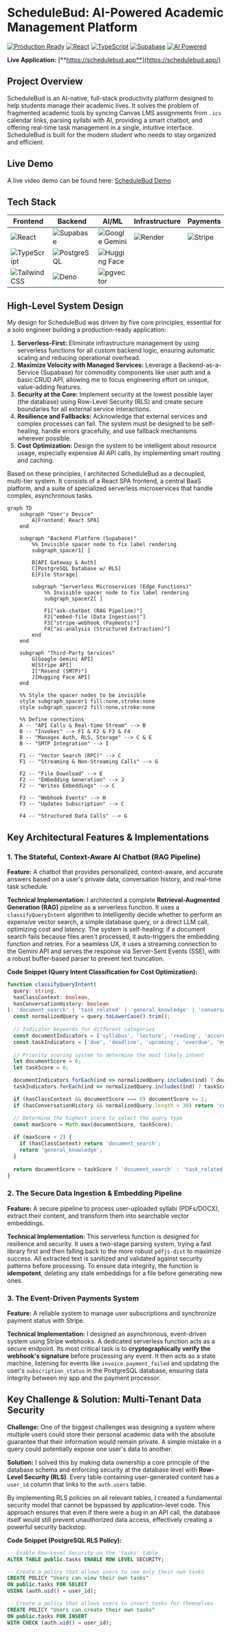 # ScheduleBud: AI-Powered Academic Management Platform

[![Production Ready](https://img.shields.io/badge/Status-Production%20Ready-green)](https://schedulebud.app/) [![React](https://img.shields.io/badge/React-18.2.0-blue)](https://reactjs.org/) [![TypeScript](https://img.shields.io/badge/TypeScript-5.8.3-blue)](https://www.typescriptlang.org/) [![Supabase](https://img.shields.io/badge/Supabase-Edge%20Functions-blue)](https://supabase.com/) [![AI Powered](https://img.shields.io/badge/AI-Gemini%20Flash%202.0-purple)](https://deepmind.google/technologies/gemini/)

**Live Application:** [**https://schedulebud.app**](https://schedulebud.app/)

## Project Overview

ScheduleBud is an AI-native, full-stack productivity platform designed to help students manage their academic lives. It solves the problem of fragmented academic tools by syncing Canvas LMS assignments from `.ics` calendar links, parsing syllabi with AI, providing a smart chatbot, and offering real-time task management in a single, intuitive interface. ScheduleBud is built for the modern student who needs to stay organized and efficient.

## Live Demo

A live video demo can be found here: [ScheduleBud Demo](https://youtu.be/zztlhaFNqRM?si=7mF0thwUzSvvUwfq)

## Tech Stack

| Frontend | Backend | AI/ML | Infrastructure | Payments | Testing |
|---|---|---|---|---|---|
| ![React](https://img.shields.io/badge/-React-61DAFB?logo=react&logoColor=white) | ![Supabase](https://img.shields.io/badge/-Supabase-3FCF8E?logo=supabase&logoColor=white) | ![Google Gemini](https://img.shields.io/badge/-Google%20Gemini-8A2BE2?logo=google&logoColor=white) | ![Render](https://img.shields.io/badge/-Render-46E3B7?logo=render&logoColor=white) | ![Stripe](https://img.shields.io/badge/-Stripe-6772E5?logo=stripe&logoColor=white) | ![Playwright](https://img.shields.io/badge/-Playwright-2EAD33?logo=playwright&logoColor=white) |
| ![TypeScript](https://img.shields.io/badge/-TypeScript-3178C6?logo=typescript&logoColor=white) | ![PostgreSQL](https://img.shields.io/badge/-PostgreSQL-4169E1?logo=postgresql&logoColor=white) | ![Hugging Face](https://img.shields.io/badge/-Hugging%20Face-FFD000?logo=huggingface&logoColor=white) | | | ![Jest](https://img.shields.io/badge/-Jest-C21325?logo=jest&logoColor=white) |
| ![Tailwind CSS](https://img.shields.io/badge/-Tailwind%20CSS-06B6D4?logo=tailwind-css&logoColor=white) | ![Deno](https://img.shields.io/badge/-Deno-000000?logo=deno&logoColor=white) | ![pgvector](https://img.shields.io/badge/-pgvector-2F69AD?logo=postgresql&logoColor=white) | | | |

## High-Level System Design

My design for ScheduleBud was driven by five core principles, essential for a solo engineer building a production-ready application:

1.  **Serverless-First:** Eliminate infrastructure management by using serverless functions for all custom backend logic, ensuring automatic scaling and reducing operational overhead.
2.  **Maximize Velocity with Managed Services:** Leverage a Backend-as-a-Service (Supabase) for commodity components like user auth and a basic CRUD API, allowing me to focus engineering effort on unique, value-adding features.
3.  **Security at the Core:** Implement security at the lowest possible layer (the database) using Row-Level Security (RLS) and create secure boundaries for all external service interactions.
4.  **Resilience and Fallbacks:** Acknowledge that external services and complex processes can fail. The system must be designed to be self-healing, handle errors gracefully, and use fallback mechanisms wherever possible.
5.  **Cost Optimization:** Design the system to be intelligent about resource usage, especially expensive AI API calls, by implementing smart routing and caching.

Based on these principles, I architected ScheduleBud as a decoupled, multi-tier system. It consists of a React SPA frontend, a central BaaS platform, and a suite of specialized serverless microservices that handle complex, asynchronous tasks.

```mermaid
graph TD
    subgraph "User's Device"
        A[Frontend: React SPA]
    end

    subgraph "Backend Platform (Supabase)"
        %% Invisible spacer node to fix label rendering
        subgraph_spacer1[ ]

        B[API Gateway & Auth]
        C[PostgreSQL Database w/ RLS]
        E[File Storage]
        
        subgraph "Serverless Microservices (Edge Functions)"
            %% Invisible spacer node to fix label rendering
            subgraph_spacer2[ ]

            F1["ask-chatbot (RAG Pipeline)"]
            F2["embed-file (Data Ingestion)"]
            F3["stripe-webhook (Payments)"]
            F4["ai-analysis (Structured Extraction)"]
        end
    end

    subgraph "Third-Party Services"
        G[Google Gemini API]
        H[Stripe API]
        I["Resend (SMTP)"]
        J[Hugging Face API]
    end

    %% Style the spacer nodes to be invisible
    style subgraph_spacer1 fill:none,stroke:none
    style subgraph_spacer2 fill:none,stroke:none

    %% Define connections
    A -- "API Calls & Real-time Stream" --> B
    B -- "Invokes" --> F1 & F2 & F3 & F4
    B -- "Manages Auth, RLS, Storage" --> C & E
    B -- "SMTP Integration" --> I

    F1 -- "Vector Search (RPC)" --> C
    F1 -- "Streaming & Non-Streaming Calls" --> G
    
    F2 -- "File Download" --> E
    F2 -- "Embedding Generation" --> J
    F2 -- "Writes Embeddings" --> C

    F3 -- "Webhook Events" --> H
    F3 -- "Updates Subscription" --> C

    F4 -- "Structured Data Calls" --> G
```

## Key Architectural Features & Implementations

### 1. The Stateful, Context-Aware AI Chatbot (RAG Pipeline)
**Feature:** A chatbot that provides personalized, context-aware, and accurate answers based on a user's private data, conversation history, and real-time task schedule.

**Technical Implementation:** I architected a complete **Retrieval-Augmented Generation (RAG)** pipeline as a serverless function. It uses a `classifyQueryIntent` algorithm to intelligently decide whether to perform an expensive vector search, a simple database query, or a direct LLM call, optimizing cost and latency. The system is self-healing: if a document search fails because files aren't processed, it auto-triggers the embedding function and retries. For a seamless UX, it uses a streaming connection to the Gemini API and serves the response via Server-Sent Events (SSE), with a robust buffer-based parser to prevent text truncation.

**Code Snippet (Query Intent Classification for Cost Optimization):**
```typescript
function classifyQueryIntent(
  query: string, 
  hasClassContext: boolean, 
  hasConversationHistory: boolean
): 'document_search' | 'task_related' | 'general_knowledge' | 'conversational' {
  const normalizedQuery = query.toLowerCase().trim();
  
  // Indicator keywords for different categories
  const documentIndicators = ['syllabus', 'lecture', 'reading', 'according to'];
  const taskIndicators = ['due', 'deadline', 'upcoming', 'overdue', 'my tasks'];
  
  // Priority scoring system to determine the most likely intent
  let documentScore = 0;
  let taskScore = 0;

  documentIndicators.forEach(ind => normalizedQuery.includes(ind) ? documentScore += 2 : null);
  taskIndicators.forEach(ind => normalizedQuery.includes(ind) ? taskScore += 2 : null);

  if (hasClassContext && documentScore === 0) documentScore += 1;
  if (hasConversationHistory && normalizedQuery.length < 30) return 'conversational';

  // Determine the highest score to select the query type
  const maxScore = Math.max(documentScore, taskScore);
  
  if (maxScore < 2) {
    if (hasClassContext) return 'document_search';
    return 'general_knowledge';
  }
  
  return documentScore > taskScore ? 'document_search' : 'task_related';
}
```

### 2. The Secure Data Ingestion & Embedding Pipeline
**Feature:** A secure pipeline to process user-uploaded syllabi (PDFs/DOCX), extract their content, and transform them into searchable vector embeddings.

**Technical Implementation:** This serverless function is designed for resilience and security. It uses a two-stage parsing system, trying a fast library first and then falling back to the more robust `pdfjs-dist` to maximize success. All extracted text is sanitized and validated against security patterns before processing. To ensure data integrity, the function is **idempotent**, deleting any stale embeddings for a file before generating new ones.

### 3. The Event-Driven Payments System
**Feature:** A reliable system to manage user subscriptions and synchronize payment status with Stripe.

**Technical Implementation:** I designed an asynchronous, event-driven system using Stripe webhooks. A dedicated serverless function acts as a secure endpoint. Its most critical task is to **cryptographically verify the webhook's signature** before processing any event. It then acts as a state machine, listening for events like `invoice.payment_failed` and updating the user's `subscription_status` in the PostgreSQL database, ensuring data integrity between my app and the payment processor.

## Key Challenge & Solution: Multi-Tenant Data Security

**Challenge:** One of the biggest challenges was designing a system where multiple users could store their personal academic data with the absolute guarantee that their information would remain private. A simple mistake in a query could potentially expose one user's data to another.

**Solution:** I solved this by making data ownership a core principle of the database schema and enforcing security at the database level with **Row-Level Security (RLS)**. Every table containing user-generated content has a `user_id` column that links to the `auth.users` table.

By implementing RLS policies on all relevant tables, I created a fundamental security model that cannot be bypassed by application-level code. This approach ensures that even if there were a bug in an API call, the database itself would still prevent unauthorized data access, effectively creating a powerful security backstop.

**Code Snippet (PostgreSQL RLS Policy):**
```sql
-- Enable Row-Level Security on the 'tasks' table
ALTER TABLE public.tasks ENABLE ROW LEVEL SECURITY;

-- Create a policy that allows users to see only their own tasks
CREATE POLICY "Users can view their own tasks"
ON public.tasks FOR SELECT
USING (auth.uid() = user_id);

-- Create a policy that allows users to insert tasks for themselves
CREATE POLICY "Users can create their own tasks"
ON public.tasks FOR INSERT
WITH CHECK (auth.uid() = user_id);
```
